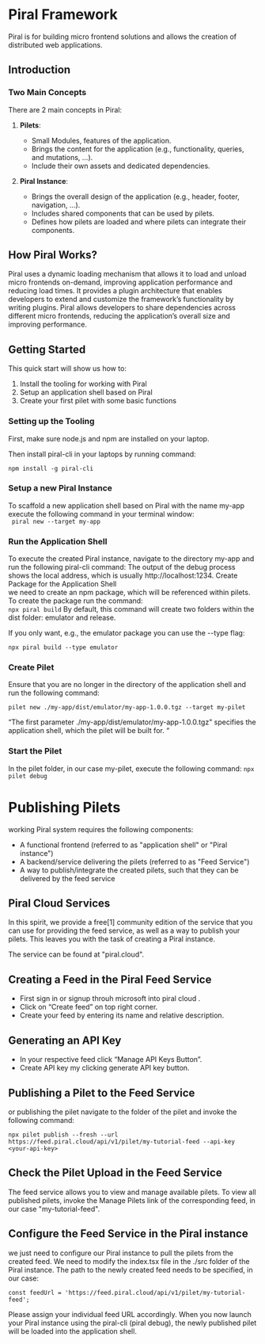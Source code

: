 # Piral Framework

Piral is for building micro frontend solutions and allows the creation of distributed web applications.

## Introduction

### Two Main Concepts

There are 2 main concepts in Piral:

1. **Pilets**:

   - Small Modules, features of the application.
   - Brings the content for the application (e.g., functionality, queries, and mutations, ...).
   - Include their own assets and dedicated dependencies.

2. **Piral Instance**:

   - Brings the overall design of the application (e.g., header, footer, navigation, ...).
   - Includes shared components that can be used by pilets.
   - Defines how pilets are loaded and where pilets can integrate their components.

## How Piral Works?

Piral uses a dynamic loading mechanism that allows it to load and unload micro frontends on-demand, improving application performance and reducing load times. It provides a plugin architecture that enables developers to extend and customize the framework’s functionality by writing plugins. Piral allows developers to share dependencies across different micro frontends, reducing the application’s overall size and improving performance.

## Getting Started

This quick start will show us how to:

1. Install the tooling for working with Piral
2. Setup an application shell based on Piral
3. Create your first pilet with some basic functions

### Setting up the Tooling

First, make sure node.js and npm are installed on your laptop.

Then install piral-cli in your laptops by running command:


`npm install -g piral-cli`


### Setup a new Piral Instance

To scaffold a new application shell based on Piral with the name my-app execute the following command in your terminal window:<br>
`` piral new --target my-app``
<br>
### Run the Application Shell

To execute the created Piral instance, navigate to the directory my-app and run the following piral-cli command:
 The output of the debug process shows the local address, which is usually http://localhost:1234.
Create Package for the Application Shell <br>
 we need to create an npm package, which will be referenced within pilets. To create the package run the command:<br>
`npx piral build`
By default, this command will create two folders within the dist folder: emulator and release.

 If you only want, e.g., the emulator package you can use the --type  flag:
 
`npx piral build --type emulator`



### Create Pilet
Ensure that you are no longer in the directory of the application shell and run the following command:

`pilet new ./my-app/dist/emulator/my-app-1.0.0.tgz --target my-pilet`

“The first parameter ./my-app/dist/emulator/my-app-1.0.0.tgz" specifies the application shell, which the pilet will be built for. “

### Start the Pilet

In the pilet folder, in our case my-pilet, execute the following command:
`npx pilet debug`

# Publishing Pilets

 working Piral system requires the following components:
 
- A functional frontend (referred to as "application shell" or "Piral instance")
- A backend/service delivering the pilets (referred to as "Feed Service")
- A way to publish/integrate the created pilets, such that they can be delivered by the feed service
## Piral Cloud Services 

In this spirit, we provide a free[1] community edition of the service that you can use for providing the feed service, as well as a way to publish your pilets. This leaves you with the task of creating a Piral instance.

The service can be found at "piral.cloud". 
## Creating a Feed in the Piral Feed Service

- First sign in or signup  throuh microsoft into piral cloud .
- Click on “Create feed” on top right corner.
- Create your feed by entering its name and relative description.
  
## Generating an API Key
- In your respective feed click “Manage API Keys Button”.
- Create API key my clicking generate API key button.
  
## Publishing a Pilet to the Feed Service
or publishing the pilet navigate to the folder of the pilet and invoke the following command:<br>

`npx pilet publish --fresh --url https://feed.piral.cloud/api/v1/pilet/my-tutorial-feed --api-key <your-api-key>`


## Check the Pilet Upload in the Feed Service
The feed service allows you to view and manage available pilets. To view all published pilets, invoke the Manage Pilets link of the corresponding feed, in our case "my-tutorial-feed".


## Configure the Feed Service in the Piral instance

 we just need to configure our Piral instance to pull the pilets from the created feed. We need to modify the index.tsx file in the ./src folder of the Piral instance. The path to the newly created feed needs to be specified, in our case:<br> 
 
`const feedUrl = 'https://feed.piral.cloud/api/v1/pilet/my-tutorial-feed';`

Please assign your individual feed URL accordingly. When you now launch your Piral instance using the piral-cli (piral debug), the newly published pilet will be loaded into the application shell.








    

